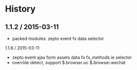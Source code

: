 History
==========

1.1.2 / 2015-03-11
------------------

* packed modules: zepto event fx data selector


1.1.6 / 2015-03-11

* zepto event ajax form assets data fx fx_methods ie selector
* override detect, support $.browser.uc $.browser.wechat